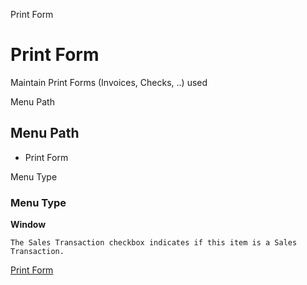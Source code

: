 
Print Form
# Print Form


Maintain Print Forms (Invoices, Checks, ..) used

Menu Path
## Menu Path



- Print Form

Menu Type
### Menu Type

**Window**

```
The Sales Transaction checkbox indicates if this item is a Sales Transaction.
```

[Print Form](../../window-print-form.md)